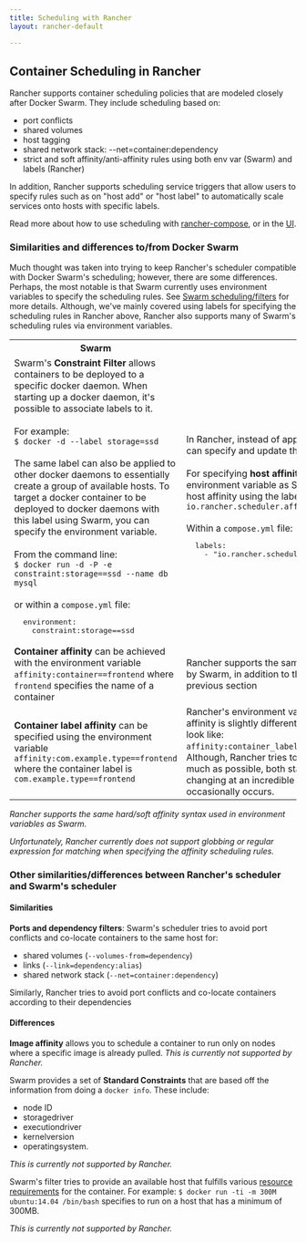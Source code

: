 ```yaml
---
title: Scheduling with Rancher
layout: rancher-default

---
```


## Container Scheduling in Rancher

Rancher supports container scheduling policies that are modeled closely after Docker Swarm.  They include scheduling based on:

* port conflicts
* shared volumes
* host tagging
* shared network stack: --net=container:dependency
* strict and soft affinity/anti-affinity rules using both env var (Swarm) and labels (Rancher)

In addition, Rancher supports scheduling service triggers that allow users to specify rules such as on "host add" or "host label" to automatically scale services onto hosts with specific labels.

Read more about how to use scheduling with [rancher-compose]({{site.baseurl}}/rancher/rancher-compose/scheduling/), or in the [UI]({{site.baseurl}}/rancher/rancher-ui/scheduling/).

### Similarities and differences to/from Docker Swarm

Much thought was taken into trying to keep Rancher's scheduler compatible with Docker Swarm's scheduling; however, there are some differences.  Perhaps, the most notable is that Swarm currently uses environment variables to specify the scheduling rules.  See <a href="https://docs.docker.com/swarm/scheduler/filter/">Swarm scheduling/filters</a> for more details.  Although, we've mainly covered using labels for specifying the scheduling rules in Rancher above, Rancher also supports many of Swarm's scheduling rules via environment variables.

<table>
<tr><th>Swarm</th><th>Rancher</th></tr>
<tr><td>
Swarm's <strong>Constraint Filter</strong> allows containers to be deployed to a specific docker daemon.  When starting up a docker daemon, it's possible to associate labels to it.<br/><br/>
For example:<br/>
<code>$ docker -d --label storage=ssd</code><br/><br/>
The same label can also be applied to other docker daemons to essentially create a group of available hosts.  To target a docker container to be deployed to docker daemons with this label using Swarm, you can specify the environment variable.<br/><br/>
From the command line:<br/>
<code>$ docker run -d -P -e constraint:storage==ssd --name db mysql</code><br/><br/>
 or within a <code>compose.yml</code> file:<br/>
<pre>
  environment:
    constraint:storage==ssd
</pre>
</td><td>
In Rancher, instead of applying labels to docker daemons, you can specify and update the labels for individual hosts.<br/><br/>
For specifying <strong>host affinity</strong>, you can use the same environment variable as Swarm.  Alternatively, you can specify host affinity using the label <code>io.rancher.scheduler.affinity:host_label: key=value</code><br/><br/>
Within a <code>compose.yml</code> file:<br/>
<pre>
  labels:
    - "io.rancher.scheduler.affinity:host_label: storage=ssd"
</pre>
</td></tr>
<tr><td>
<strong>Container affinity</strong> can be achieved with the environment variable <code>affinity:container==frontend</code> where <code>frontend</code> specifies the name of a container
</td><td>
Rancher supports the same environment variable syntax used by Swarm, in addition to the label syntax described in the previous section
</td></tr>
<tr><td>
<strong>Container label affinity</strong> can be specified using the environment variable <code>affinity:com.example.type==frontend</code> where the container label is <code>com.example.type==frontend</code>
</td><td>
Rancher's environment variable for specifying container label affinity is slightly different.  Using the same example, it would look like: <code>affinity:container_label:com.example.type==frontend</code>.  Although, Rancher tries to stay compatible with Docker as much as possible, both stacks are being developed and changing at an incredible pace and minor differences occasionally occurs.
</td></tr>
</table>

_Rancher supports the same hard/soft affinity syntax used in environment variables as Swarm._

_Unfortunately, Rancher currently does not support globbing or regular expression for matching when specifying the affinity scheduling rules._


### Other similarities/differences between Rancher's scheduler and Swarm's scheduler

#### Similarities

**Ports and dependency filters**: Swarm's scheduler tries to avoid port conflicts and co-locate containers to the same host for:

- shared volumes (`--volumes-from=dependency`)
- links (`--link=dependency:alias`)
- shared network stack (`--net=container:dependency`)

Similarly, Rancher tries to avoid port conflicts and co-locate containers according to their dependencies

#### Differences

**Image affinity** allows you to schedule a container to run only on nodes where a specific image is already pulled.  _This is currently not supported by Rancher._

Swarm provides a set of **Standard Constraints** that are based off the information from doing a `docker info`.  These include:

- node ID
- storagedriver
- executiondriver
- kernelversion
- operatingsystem.

_This is currently not supported by Rancher._

Swarm's filter tries to provide an available host that fulfills various <a href="https://docs.docker.com/reference/run/#runtime-constraints-on-cpu-and-memory">resource requirements</a> for the container.  For example: `$ docker run -ti -m 300M ubuntu:14.04 /bin/bash` specifies to run on a host that has a minimum of 300MB.

_This is currently not supported by Rancher._
